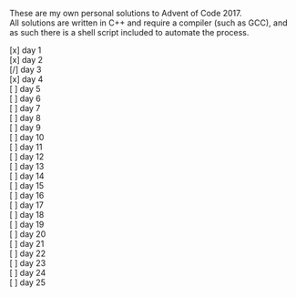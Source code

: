 These are my own personal solutions to Advent of Code 2017.  
All solutions are written in C++ and require a compiler (such as GCC), and as such there is a shell script included to automate the process.  

[x] day 1  
[x] day 2  
[/] day 3  
[x] day 4  
[ ] day 5  
[ ] day 6  
[ ] day 7  
[ ] day 8  
[ ] day 9  
[ ] day 10  
[ ] day 11  
[ ] day 12  
[ ] day 13  
[ ] day 14  
[ ] day 15  
[ ] day 16  
[ ] day 17  
[ ] day 18  
[ ] day 19  
[ ] day 20  
[ ] day 21  
[ ] day 22  
[ ] day 23  
[ ] day 24  
[ ] day 25  
